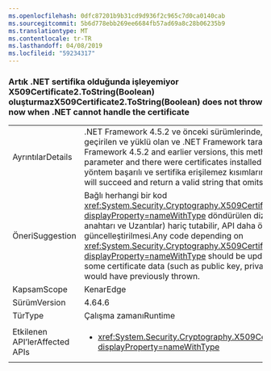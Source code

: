 ```yaml
---
ms.openlocfilehash: 0dfc87201b9b31cd9d936f2c965c7d0ca0140cab
ms.sourcegitcommit: 5b6d778ebb269ee6684fb57ad69a8c28b06235b9
ms.translationtype: MT
ms.contentlocale: tr-TR
ms.lasthandoff: 04/08/2019
ms.locfileid: "59234317"
---
```

### <a name="x509certificate2tostringboolean-does-not-throw-now-when-net-cannot-handle-the-certificate"></a><span data-ttu-id="bc5d9-101">Artık .NET sertifika olduğunda işleyemiyor X509Certificate2.ToString(Boolean) oluşturmaz</span><span class="sxs-lookup"><span data-stu-id="bc5d9-101">X509Certificate2.ToString(Boolean) does not throw now when .NET cannot handle the certificate</span></span>

|   |   |
|---|---|
|<span data-ttu-id="bc5d9-102">Ayrıntılar</span><span class="sxs-lookup"><span data-stu-id="bc5d9-102">Details</span></span>|<span data-ttu-id="bc5d9-103">.NET Framework 4.5.2 ve önceki sürümlerinde, bu yöntem, alanlarına <code>true</code> ayrıntılı parametresi için geçirilen ve yüklü olan ve .NET Framework tarafından desteklenen olmayan sertifikalar.</span><span class="sxs-lookup"><span data-stu-id="bc5d9-103">In .NET Framework 4.5.2 and earlier versions, this method would throw if <code>true</code> was passed for the verbose parameter and there were certificates installed that weren't supported by the .NET Framework.</span></span> <span data-ttu-id="bc5d9-104">Şimdi, yöntem başarılı ve sertifika erişilemez kısımlarını atlayarak geçerli bir dize döndürür.</span><span class="sxs-lookup"><span data-stu-id="bc5d9-104">Now, the method will succeed and return a valid string that omits the inaccessible portions of the certificate.</span></span>|
|<span data-ttu-id="bc5d9-105">Öneri</span><span class="sxs-lookup"><span data-stu-id="bc5d9-105">Suggestion</span></span>|<span data-ttu-id="bc5d9-106">Bağlı herhangi bir kod <xref:System.Security.Cryptography.X509Certificates.X509Certificate2.ToString(System.Boolean)?displayProperty=nameWithType> döndürülen dizeyi bazı sertifika verilerini (örneğin, ortak anahtar, özel anahtarı ve Uzantılar) hariç tutabilir, API daha önce oluşturulan bazı durumlarda beklediğiniz şekilde güncelleştirilmesi.</span><span class="sxs-lookup"><span data-stu-id="bc5d9-106">Any code depending on <xref:System.Security.Cryptography.X509Certificates.X509Certificate2.ToString(System.Boolean)?displayProperty=nameWithType> should be updated to expect that the returned string may exclude some certificate data (such as public key, private key, and extensions) in some cases in which the API would have previously thrown.</span></span>|
|<span data-ttu-id="bc5d9-107">Kapsam</span><span class="sxs-lookup"><span data-stu-id="bc5d9-107">Scope</span></span>|<span data-ttu-id="bc5d9-108">Kenar</span><span class="sxs-lookup"><span data-stu-id="bc5d9-108">Edge</span></span>|
|<span data-ttu-id="bc5d9-109">Sürüm</span><span class="sxs-lookup"><span data-stu-id="bc5d9-109">Version</span></span>|<span data-ttu-id="bc5d9-110">4.6</span><span class="sxs-lookup"><span data-stu-id="bc5d9-110">4.6</span></span>|
|<span data-ttu-id="bc5d9-111">Tür</span><span class="sxs-lookup"><span data-stu-id="bc5d9-111">Type</span></span>|<span data-ttu-id="bc5d9-112">Çalışma zamanı</span><span class="sxs-lookup"><span data-stu-id="bc5d9-112">Runtime</span></span>|
|<span data-ttu-id="bc5d9-113">Etkilenen API’ler</span><span class="sxs-lookup"><span data-stu-id="bc5d9-113">Affected APIs</span></span>|<ul><li><xref:System.Security.Cryptography.X509Certificates.X509Certificate2.ToString(System.Boolean)?displayProperty=nameWithType></li></ul>|
